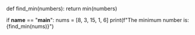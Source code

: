 def find_min(numbers):
    return min(numbers)

if __name__ == "__main__":
    nums = [8, 3, 15, 1, 6]
    print(f"The minimum number is: {find_min(nums)}")

